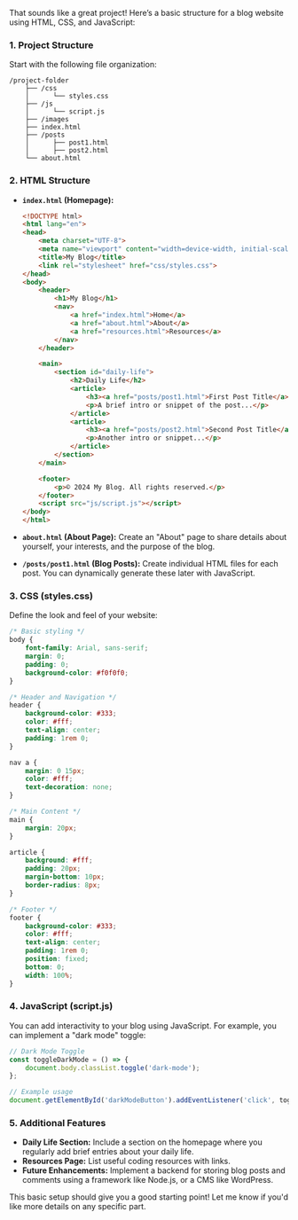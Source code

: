 That sounds like a great project! Here’s a basic structure for a blog website using HTML, CSS, and JavaScript:

### 1. **Project Structure**
Start with the following file organization:
```
/project-folder
    ├── /css
    │      └── styles.css
    ├── /js
    │      └── script.js
    ├── /images
    ├── index.html
    ├── /posts
    │      ├── post1.html
    │      ├── post2.html
    └── about.html
```

### 2. **HTML Structure**
- **`index.html` (Homepage):**
   ```html
   <!DOCTYPE html>
   <html lang="en">
   <head>
       <meta charset="UTF-8">
       <meta name="viewport" content="width=device-width, initial-scale=1.0">
       <title>My Blog</title>
       <link rel="stylesheet" href="css/styles.css">
   </head>
   <body>
       <header>
           <h1>My Blog</h1>
           <nav>
               <a href="index.html">Home</a>
               <a href="about.html">About</a>
               <a href="resources.html">Resources</a>
           </nav>
       </header>

       <main>
           <section id="daily-life">
               <h2>Daily Life</h2>
               <article>
                   <h3><a href="posts/post1.html">First Post Title</a></h3>
                   <p>A brief intro or snippet of the post...</p>
               </article>
               <article>
                   <h3><a href="posts/post2.html">Second Post Title</a></h3>
                   <p>Another intro or snippet...</p>
               </article>
           </section>
       </main>

       <footer>
           <p>© 2024 My Blog. All rights reserved.</p>
       </footer>
       <script src="js/script.js"></script>
   </body>
   </html>
   ```

- **`about.html` (About Page):**
   Create an "About" page to share details about yourself, your interests, and the purpose of the blog.

- **`/posts/post1.html` (Blog Posts):**
   Create individual HTML files for each post. You can dynamically generate these later with JavaScript.

### 3. **CSS (styles.css)**
Define the look and feel of your website:
```css
/* Basic styling */
body {
    font-family: Arial, sans-serif;
    margin: 0;
    padding: 0;
    background-color: #f0f0f0;
}

/* Header and Navigation */
header {
    background-color: #333;
    color: #fff;
    text-align: center;
    padding: 1rem 0;
}

nav a {
    margin: 0 15px;
    color: #fff;
    text-decoration: none;
}

/* Main Content */
main {
    margin: 20px;
}

article {
    background: #fff;
    padding: 20px;
    margin-bottom: 10px;
    border-radius: 8px;
}

/* Footer */
footer {
    background-color: #333;
    color: #fff;
    text-align: center;
    padding: 1rem 0;
    position: fixed;
    bottom: 0;
    width: 100%;
}
```

### 4. **JavaScript (script.js)**
You can add interactivity to your blog using JavaScript. For example, you can implement a "dark mode" toggle:
```javascript
// Dark Mode Toggle
const toggleDarkMode = () => {
    document.body.classList.toggle('dark-mode');
};

// Example usage
document.getElementById('darkModeButton').addEventListener('click', toggleDarkMode);
```

### 5. **Additional Features**
- **Daily Life Section:** Include a section on the homepage where you regularly add brief entries about your daily life.
- **Resources Page:** List useful coding resources with links.
- **Future Enhancements:** Implement a backend for storing blog posts and comments using a framework like Node.js, or a CMS like WordPress.

This basic setup should give you a good starting point! Let me know if you'd like more details on any specific part.
